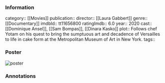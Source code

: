 ### Information
category:: [[Movies]]
publication:: 
director:: [[Laura Gabbert]]
genre:: [[Documentary]]
imdbId:: tt11656800
ratingImdb:: 6.0
year:: 2020
cast:: [[Dominique Ansel]], [[Sam Bompas]], [[Dinara Kasko]]
plot:: Follows chef Yotam on his quest to bring the sumptuous art and decadence of Versailles to life in cake form at the Metropolitan Museum of Art in New York.
tags::


### Poster
![poster](https://m.media-amazon.com/images/M/MV5BMjIzZGE2OTQtNmRlYy00NTdiLWEyY2QtNDM3N2Y3YTQ5NDg4XkEyXkFqcGdeQXVyMTE1MzI2NzIz._V1_SX300.jpg)


### Annotations
